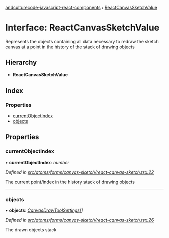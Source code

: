 [andculturecode-javascript-react-components](../README.md) › [ReactCanvasSketchValue](reactcanvassketchvalue.md)

# Interface: ReactCanvasSketchValue

Represents the objects containing all data necessary to redraw the sketch canvas at a point in
the history of the stack of drawing objects

## Hierarchy

* **ReactCanvasSketchValue**

## Index

### Properties

* [currentObjectIndex](reactcanvassketchvalue.md#currentobjectindex)
* [objects](reactcanvassketchvalue.md#objects)

## Properties

###  currentObjectIndex

• **currentObjectIndex**: *number*

*Defined in [src/atoms/forms/canvas-sketch/react-canvas-sketch.tsx:22](https://github.com/AndcultureCode/AndcultureCode.JavaScript.React.Components/blob/29c8649/src/atoms/forms/canvas-sketch/react-canvas-sketch.tsx#L22)*

The current point/index in the history stack of drawing objects

___

###  objects

• **objects**: *[CanvasDrawToolSettings](canvasdrawtoolsettings.md)[]*

*Defined in [src/atoms/forms/canvas-sketch/react-canvas-sketch.tsx:26](https://github.com/AndcultureCode/AndcultureCode.JavaScript.React.Components/blob/29c8649/src/atoms/forms/canvas-sketch/react-canvas-sketch.tsx#L26)*

The drawn objects stack
